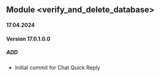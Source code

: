 ## Module <verify_and_delete_database>

#### 17.04.2024
#### Version 17.0.1.0.0
##### ADD
- Initial commit for Chat Quick Reply
